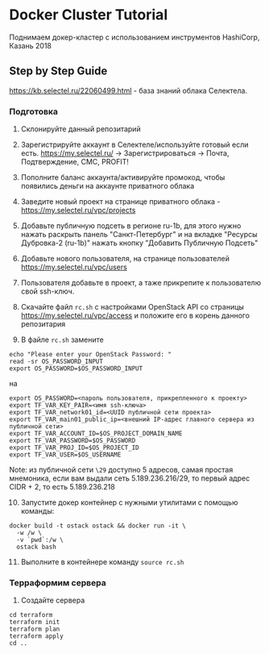 # Docker Cluster Tutorial

Поднимаем докер-кластер с использованием инструментов HashiCorp, Казань 2018

## Step by Step Guide

https://kb.selectel.ru/22060499.html - база знаний облака Селектела.

### Подготовка

1. Склонируйте данный репозитарий

1. Зарегистрируйте аккаунт в Селектеле/используйте готовый если есть. https://my.selectel.ru/ -> Зарегистрироваться -> Почта, Подтверждение, СМС, PROFIT!

1. Пополните баланс аккаунта/активируйте промокод, чтобы появились деньги на аккаунте приватного облака

1. Заведите новый проект на странице приватного облака - https://my.selectel.ru/vpc/projects

1. Добавьте публичную подсеть в регионе ru-1b, для этого нужно нажать раскрыть панель "Санкт-Петербург" и на вкладке "Ресурсы Дубровка-2 (ru-1b)" нажать кнопку "Добавить Публичную Подсеть"

1. Добавьте нового пользователя, на странице пользователей https://my.selectel.ru/vpc/users

1. Пользователя добавьте в проект, а таже прикрепите к пользователю свой ssh-ключ.

1. Скачайте файл `rc.sh` с настройками OpenStack API со страницы https://my.selectel.ru/vpc/access и положите его в корень данного репозитария

1. В файле `rc.sh` замените

```
echo "Please enter your OpenStack Password: "
read -sr OS_PASSWORD_INPUT
export OS_PASSWORD=$OS_PASSWORD_INPUT
```

на

```
export OS_PASSWORD=<пароль пользователя, прикрепленного к проекту>
export TF_VAR_KEY_PAIR=<имя ssh-ключа>
export TF_VAR_network01_id=<UUID публичной сети проекта>
export TF_VAR_main01_public_ip=<внешний IP-адрес главного сервера из публичной сети>
export TF_VAR_ACCOUNT_ID=$OS_PROJECT_DOMAIN_NAME
export TF_VAR_PASSWORD=$OS_PASSWORD
export TF_VAR_PROJ_ID=$OS_PROJECT_ID
export TF_VAR_USER=$OS_USERNAME
```

Note: из публичной сети `\29` доступно 5 адресов, самая простая мнемоника, если вам выдали сеть 5.189.236.216/29, то первый адрес CIDR + 2, то есть 5.189.236.218

10. Запустите докер контейнер с нужными утилитами с помощью команды:

```
docker build -t ostack ostack && docker run -it \
  -w /w \
  -v `pwd`:/w \
  ostack bash
```

11. Выполните в контейнере команду `source rc.sh`


### Терраформим сервера

1. Создайте сервера

```
cd terraform
terraform init
terraform plan
terraform apply
cd ..
```

